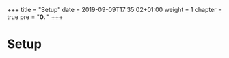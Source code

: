 +++
title = "Setup"
date = 2019-09-09T17:35:02+01:00
weight = 1
chapter = true
pre = "<b>0. </b>"
+++

# Setup